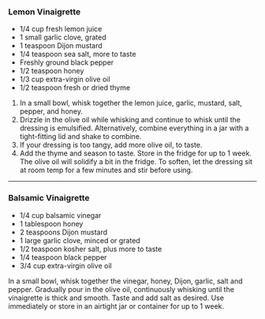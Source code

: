 ### Lemon Vinaigrette

* 1/4 cup fresh lemon juice
* 1 small garlic clove, grated
* 1 teaspoon Dijon mustard
* 1/4 teaspoon sea salt, more to taste
* Freshly ground black pepper
* 1/2 teaspoon honey
* 1/3 cup extra-virgin olive oil
* 1/2 teaspoon fresh or dried thyme

1. In a small bowl, whisk together the lemon juice, garlic, mustard, salt, pepper, and honey.
2. Drizzle in the olive oil while whisking and continue to whisk until the dressing is emulsified. Alternatively, combine everything in a jar with a tight-fitting lid and shake to combine.
3. If your dressing is too tangy, add more olive oil, to taste.
4. Add the thyme and season to taste. Store in the fridge for up to 1 week. The olive oil will solidify a bit in the fridge. To soften, let the dressing sit at room temp for a few minutes and stir before using.

---

### Balsamic Vinaigrette

* 1/4 cup balsamic vinegar
* 1 tablespoon honey
* 2 teaspoons Dijon mustard 
* 1 large garlic clove, minced or grated
* 1/2 teaspoon kosher salt, plus more to taste
* 1/4 teaspoon black pepper
* 3/4 cup extra-virgin olive oil

In a small bowl, whisk together the vinegar, honey, Dijon, garlic, salt and pepper. Gradually pour in the olive oil, continuously whisking until the vinaigrette is thick and smooth. Taste and add salt as desired. Use immediately or store in an airtight jar or container for up to 1 week.
